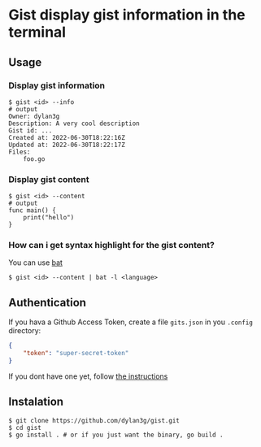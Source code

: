 # Gist display gist information in the terminal

## Usage
### Display gist information
```shell
$ gist <id> --info
# output
Owner: dylan3g
Description: A very cool description
Gist id: ...
Created at: 2022-06-30T18:22:16Z
Updated at: 2022-06-30T18:22:17Z
Files:
	foo.go
```
### Display gist content
```shell
$ gist <id> --content
# output
func main() {
    print("hello")
}
```
### How can i get syntax highlight for the gist content?
You can use [bat](https://github.com/sharkdp/bat)
```shell
$ gist <id> --content | bat -l <language>
```
## Authentication
If you hava a Github Access Token, create a file `gits.json` in you `.config` directory:
```json
{
    "token": "super-secret-token"
}
```
If you dont have one yet, follow [the instructions](https://docs.github.com/en/authentication/keeping-your-account-and-data-secure/creating-a-personal-access-token)
## Instalation
```shell
$ git clone https://github.com/dylan3g/gist.git
$ cd gist
$ go install . # or if you just want the binary, go build .
```
